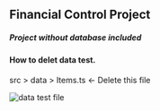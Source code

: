 ## Financial Control Project
##### Project without database included 










<div>
  <h4> How to delet data test.</h4 
  <p>src > data > Items.ts <- Delete this file</p>
</div>
<img src="https://user-images.githubusercontent.com/80927565/148123286-3388f291-25db-4eca-b857-cc31f543ba2b.JPG" alt="data test file"</img>
